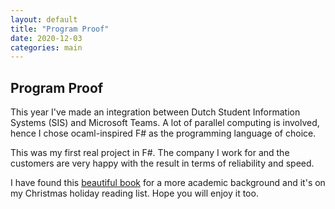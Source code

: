 ```yaml
---
layout: default
title: "Program Proof" 
date: 2020-12-03
categories: main
---
```

Program Proof
---

This year I've made an integration between Dutch Student Information Systems (SIS) and Microsoft Teams.
A lot of parallel computing is involved, hence I chose ocaml-inspired F# as the programming language of choice.

This was my first real project in F#. The company I work for and the customers are very happy with the result in terms of reliability and speed.

I have found this [beautiful book](http://www.lix.polytechnique.fr/Labo/Samuel.Mimram/teaching/INF551/course.pdf) for a more academic background and it's on my Christmas holiday reading list. 
Hope you will enjoy it too.

